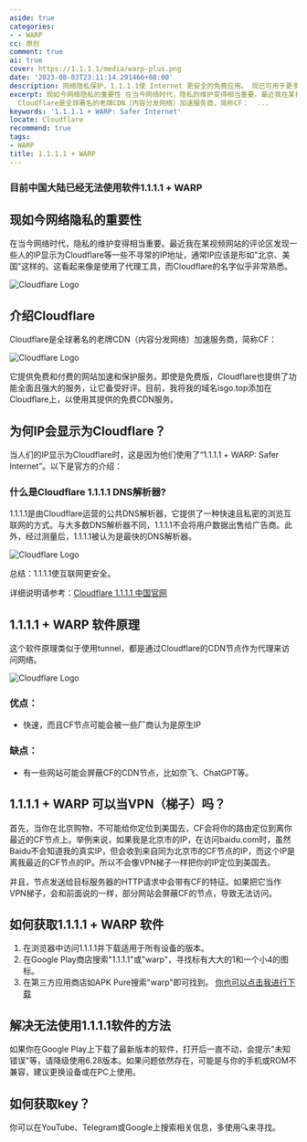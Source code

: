 ```yaml
---
aside: true
categories:
- - WARP
cc: 原创
comment: true
ai: true
cover: https://1.1.1.1/media/warp-plus.png
date: '2023-08-03T23:11:14.291466+08:00'
description: 网络隐私保护，1.1.1.1使 Internet 更安全的免费应用。 现已可用于更多设备。
excerpt: 现如今网络隐私的重要性 在当今网络时代，隐私的维护变得相当重要。最近我在某视频网站的评论区发现一些人的IP显示为Cloudflare等一些不寻常的IP地址，通常IP应该是形如"北京、美国"这样的。这看起来像是使用了代理工具，而Cloudflare的名字似乎非常熟悉。  介绍Cloudflare
  Cloudflare是全球著名的老牌CDN（内容分发网络）加速服务商，简称CF：  ...
keywords: '1.1.1.1 + WARP: Safer Internet'
locate: Cloudflare
recommend: true
tags:
- WARP
title: 1.1.1.1 + WARP
---
```

### 目前中国大陆已经无法使用软件1.1.1.1 + WARP

## 现如今网络隐私的重要性

在当今网络时代，隐私的维护变得相当重要。最近我在某视频网站的评论区发现一些人的IP显示为Cloudflare等一些不寻常的IP地址，通常IP应该是形如"北京、美国"这样的。这看起来像是使用了代理工具，而Cloudflare的名字似乎非常熟悉。

![Cloudflare Logo](https://lagqwq.github.io/image/20230324IP.jpg)

## 介绍Cloudflare

Cloudflare是全球著名的老牌CDN（内容分发网络）加速服务商，简称CF：

![Cloudflare Logo](https://cf-assets.www.cloudflare.com/slt3lc6tev37/19osma7KeAmFIQRtUIPRpA/9227872979fddb15cc026d3813594744/HP-Hero-Illustration-July-2023_Speed-Security-Everywhere.svg)

它提供免费和付费的网站加速和保护服务。即使是免费版，Cloudflare也提供了功能全面且强大的服务，让它备受好评。目前，我将我的域名isgo.top添加在Cloudflare上，以使用其提供的免费CDN服务。

## 为何IP会显示为Cloudflare？

当人们的IP显示为Cloudflare时，这是因为他们使用了“1.1.1.1 + WARP: Safer Internet”。以下是官方的介绍：

### 什么是Cloudflare 1.1.1.1 DNS解析器?

1.1.1.1是由Cloudflare运营的公共DNS解析器，它提供了一种快速且私密的浏览互联网的方式。与大多数DNS解析器不同，1.1.1.1不会将用户数据出售给广告商。此外，经过测量后，1.1.1.1被认为是最快的DNS解析器。

![Cloudflare Logo](https://www.cloudflare-cn.com/img/learning/dns/what-is-1.1.1.1/dns-lookup.png)

总结：1.1.1.1使互联网更安全。

详细说明请参考：[Cloudflare 1.1.1.1 中国官网](https://www.cloudflare-cn.com/learning/dns/what-is-1.1.1.1/)

## 1.1.1.1 + WARP 软件原理

这个软件原理类似于使用tunnel，都是通过Cloudflare的CDN节点作为代理来访问网络。

![Cloudflare Logo](https://1.1.1.1/media/warp-desktop.png)

### 优点：

- 快速，而且CF节点可能会被一些厂商认为是原生IP

### 缺点：

- 有一些网站可能会屏蔽CF的CDN节点，比如奈飞、ChatGPT等。

## 1.1.1.1 + WARP 可以当VPN（梯子）吗？

首先，当你在北京购物，不可能给你定位到美国去，CF会将你的路由定位到离你最近的CF节点上。举例来说，如果我是北京市的IP，在访问baidu.com时，虽然Baidu不会知道我的真实IP，但会收到来自同为北京市的CF节点的IP，而这个IP是离我最近的CF节点的IP。所以不会像VPN梯子一样把你的IP定位到美国去。

并且，节点发送给目标服务器的HTTP请求中会带有CF的特征。如果把它当作VPN梯子，会和前面说的一样，部分网站会屏蔽CF的节点，导致无法访问。

## 如何获取1.1.1.1 + WARP 软件

1. 在浏览器中访问1.1.1.1并下载适用于所有设备的版本。
2. 在Google Play商店搜索"1.1.1.1"或"warp"，寻找标有大大的1和一个小4的图标。
3. 在第三方应用商店如APK Pure搜索"warp"即可找到。
   [你也可以点击我进行下载](https://we.tl/t-NR7G4gTegJ "方便那些无法下载的朋友，这是6.28版本")

## 解决无法使用1.1.1.1软件的方法

如果你在Google Play上下载了最新版本的软件，打开后一直不动，会提示"未知错误"等，请降级使用6.28版本。如果问题依然存在，可能是与你的手机或ROM不兼容，建议更换设备或在PC上使用。

## 如何获取key？

你可以在YouTube、Telegram或Google上搜索相关信息，多使用🔍来寻找。
